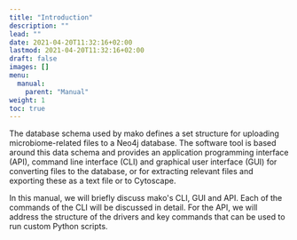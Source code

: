 ```yaml
---
title: "Introduction"
description: ""
lead: ""
date: 2021-04-20T11:32:16+02:00
lastmod: 2021-04-20T11:32:16+02:00
draft: false
images: []
menu: 
  manual:
    parent: "Manual"
weight: 1
toc: true
---
```


The database schema used by mako defines a set structure for uploading microbiome-related files to a Neo4j database. The software tool is based around this data schema and provides an application programming interface (API), command line interface (CLI) and graphical user interface (GUI) for converting files to the database, or for extracting relevant files and exporting these as a text file or to Cytoscape. 

In this manual, we will briefly discuss mako's CLI, GUI and API. Each of the commands of the CLI will be discussed in detail. For the API, we will address the structure of the drivers and key commands that can be used to run custom Python scripts. 
